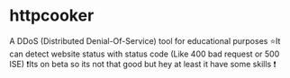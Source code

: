 # httpcooker
A  DDoS (Distributed Denial-Of-Service) tool for educational purposes
⭐It can detect website status with status code  (Like 400 bad request or 500 ISE)
❗Its on beta so its not that good but hey at least it have some skills ❗
